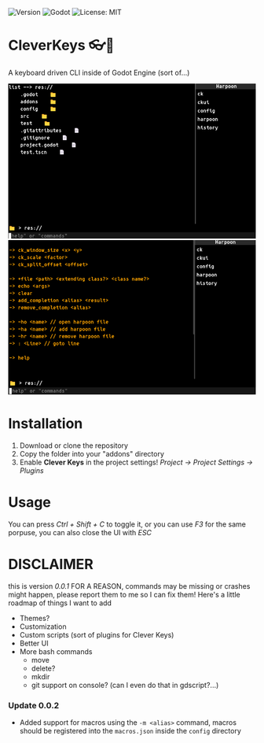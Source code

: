 
![Version](https://img.shields.io/badge/version-0.0.1-red.svg)
![Godot](https://img.shields.io/badge/Godot-4.5-blue?logo=godot-engine)
![License: MIT](https://img.shields.io/badge/License-MIT-yellow.svg)


# CleverKeys 👓🔑

A keyboard driven CLI inside of Godot Engine (sort of...)

![CleverKeys ui](./screenshots/Screenshot_7.png)
![CleverKeys commands](./screenshots/commands_screenshot.png)


# Installation
1. Download or clone the repository
2. Copy the folder into your "addons" directory
3. Enable **Clever Keys** in the project settings!
*Project -> Project Settings -> Plugins*

# Usage
You can press *Ctrl + Shift + C* to toggle it, or you can use *F3* for the same porpuse, you can also close the UI with *ESC*

# DISCLAIMER
this is version *0.0.1* FOR A REASON, commands may be missing or crashes might happen, please report them to me so I can fix them! Here's a little roadmap of things I want to add

- Themes?
- Customization
- Custom scripts (sort of plugins for Clever Keys)
- Better UI
- More bash commands
    - move
    - delete?
    - mkdir
    - git support on console? (can I even do that in gdscript?...)

### Update 0.0.2
- Added support for macros using the `-m <alias>`  command, macros should be registered into the `macros.json` inside the `config` directory